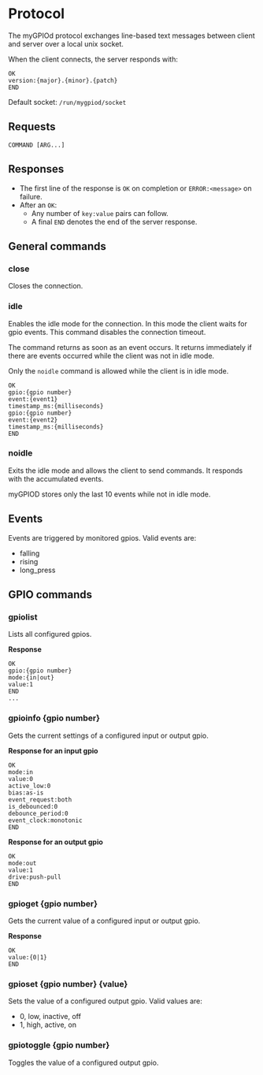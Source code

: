 # Protocol

The myGPIOd protocol exchanges line-based text messages between client and server over a local unix socket.

When the client connects, the server responds with:

```
OK
version:{major}.{minor}.{patch}
END
```

Default socket: `/run/mygpiod/socket`

## Requests

```
COMMAND [ARG...]
```

## Responses

- The first line of the response is `OK` on completion or `ERROR:<message>` on failure.
- After an `OK`:
  - Any number of `key:value` pairs can follow.
  - A final `END` denotes the end of the server response.

## General commands

### close

Closes the connection.

### idle

Enables the idle mode for the connection. In this mode the client waits for gpio events. This command disables the connection timeout.

The command returns as soon as an event occurs. It returns immediately if there are events occurred while the client was not in idle mode.

Only the `noidle` command is allowed while the client is in idle mode.

```
OK
gpio:{gpio number}
event:{event1}
timestamp_ms:{milliseconds}
gpio:{gpio number}
event:{event2}
timestamp_ms:{milliseconds}
END
```

### noidle

Exits the idle mode and allows the client to send commands. It responds with the accumulated events.

myGPIOD stores only the last 10 events while not in idle mode.

## Events

Events are triggered by monitored gpios. Valid events are:

- falling
- rising
- long_press

## GPIO commands

### gpiolist

Lists all configured gpios.

**Response**

```
OK
gpio:{gpio number}
mode:{in|out}
value:1
END
...
```

### gpioinfo {gpio number}

Gets the current settings of a configured input or output gpio.

**Response for an input gpio**

```
OK
mode:in
value:0
active_low:0
bias:as-is
event_request:both
is_debounced:0
debounce_period:0
event_clock:monotonic
END
```

**Response for an output gpio**

```
OK
mode:out
value:1
drive:push-pull
END
```

### gpioget {gpio number}

Gets the current value of a configured input or output gpio.

**Response**

```
OK
value:{0|1}
END
```

### gpioset {gpio number} {value}

Sets the value of a configured output gpio. Valid values are:

- 0, low, inactive, off
- 1, high, active, on

### gpiotoggle {gpio number}

Toggles the value of a configured output gpio.
